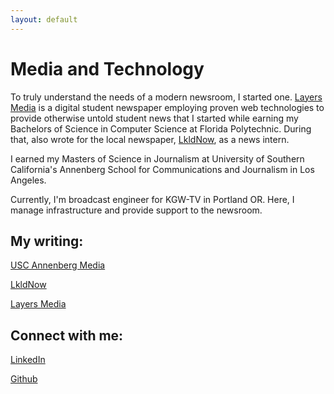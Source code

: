 ```yaml
---
layout: default
---
```

# Media and Technology
To truly understand the needs of a modern newsroom, I started one. [Layers Media](https://layers.media) is a digital student newspaper employing proven web technologies to provide otherwise untold student news that I started while earning my Bachelors of Science in Computer Science at Florida Polytechnic. During that, also wrote for the local newspaper, [LkldNow](https://www.lkldnow.com/author/jasonchua), as a news intern. 

I earned my Masters of Science in Journalism at University of Southern California's Annenberg School for Communications and Journalism in Los Angeles.

Currently, I'm broadcast engineer for KGW-TV in Portland OR. Here, I manage infrastructure and provide support to the newsroom.

## My writing:

[USC Annenberg Media](https://www.uscannenbergmedia.com/author/jason-chua/)

[LkldNow](https://www.lkldnow.com/?s=Jason%20Chua)

[Layers Media](https://layers.media/author/jasonchua/)

## Connect with me:

[LinkedIn](https://www.linkedin.com/in/jchu04/)

[Github](https://github.com/jasonchuanet)


